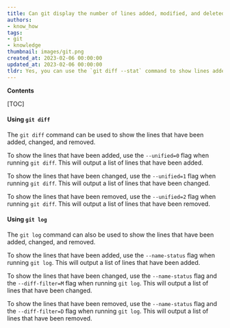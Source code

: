 ```yaml
---
title: Can git display the number of lines added, modified, and deleted?
authors:
- know_how
tags:
- git
- knowledge
thumbnail: images/git.png
created_at: 2023-02-06 00:00:00
updated_at: 2023-02-06 00:00:00
tldr: Yes, you can use the `git diff --stat` command to show lines added, changed, and removed.
---
```


**Contents**

[TOC]

#### Using `git diff`

The `git diff` command can be used to show the lines that have been added, changed, and removed.

To show the lines that have been added, use the `--unified=0` flag when running `git diff`. This will output a list of lines that have been added.

To show the lines that have been changed, use the `--unified=1` flag when running `git diff`. This will output a list of lines that have been changed.

To show the lines that have been removed, use the `--unified=2` flag when running `git diff`. This will output a list of lines that have been removed.

#### Using `git log`

The `git log` command can also be used to show the lines that have been added, changed, and removed.

To show the lines that have been added, use the `--name-status` flag when running `git log`. This will output a list of lines that have been added.

To show the lines that have been changed, use the `--name-status` flag and the `--diff-filter=M` flag when running `git log`. This will output a list of lines that have been changed.

To show the lines that have been removed, use the `--name-status` flag and the `--diff-filter=D` flag when running `git log`. This will output a list of lines that have been removed.
